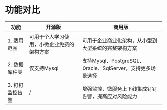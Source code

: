 # 功能对比

| 功能 | 开源版 | 商用版 |
| ------ | ------ | ------ |
| 1. 适用范围 | 可用于个人学习使用，小微企业免费的架构方案 | 可用于企业商业化架构，从小型到大型系统的完整架构方案 |
| 2. 数据库种类 | 仅支持Mysql | 支持Mysql、PostgreSQL、Oracle、SqlServer，支持更多场景选择 |
| 3. 钉钉监控告警 | / | 增强监控，微服务上下线集成钉钉告警，提高应对风险能力 |
